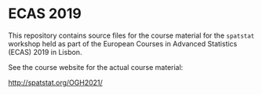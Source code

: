 # ECAS 2019 

This repository contains source files for the course material for the
`spatstat` workshop held as part of the European Courses in Advanced 
Statistics (ECAS) 2019 in Lisbon.

See the course website for the actual course material:

http://spatstat.org/OGH2021/
